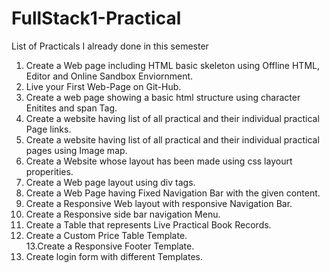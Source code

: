 # FullStack1-Practical

List of Practicals I already done in this semester

1.  Create a Web page including HTML basic skeleton using Offline HTML, Editor and Online Sandbox Enviornment.
2.  Live your First Web-Page on Git-Hub.
3.  Create a web page showing a basic html structure using character Enitites and span Tag.
4.  Create a website having list of all practical and their individual practical Page links.
5.  Create a website having list of all practical and their individual practical pages using Image map.
6.  Create a Website whose layout has been made using css layourt properities.
7.  Create a Web page layout using div tags.
8.  Create a Web Page having Fixed Navigation Bar with the given content.
9.  Create a Responsive Web layout with responsive Navigation Bar.
10. Create a Responsive side bar navigation Menu.
11. Create a Table that represents Live Practical Book Records.
12. Create a Custom Price Table Template.                  
13.Create a Responsive Footer Template.
14. Create login form with different Templates.
